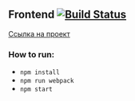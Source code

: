 ## Frontend [![Build Status](https://travis-ci.org/frontend-park-mail-ru/sample.svg?branch=master)](https://travis-ci.org/frontend-park-mail-ru/sample)

[Ссылка на проект](https://sample-2016.herokuapp.com/)

### How to run:

- `npm install`
- `npm run webpack`
- `npm start`
